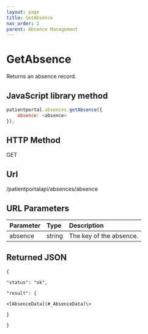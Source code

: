 ```yaml
---
layout: page
title: GetAbsence
nav_order: 2
parent: Absence Management
---
```


# GetAbsence

Returns an absence record.

## JavaScript library method

```javascript
patientportal.absences.getAbsence({
    absence: <absence>
});
```

## HTTP Method

GET

## ****Url****

/patientportalapi/absences/absence

## URL Parameters

| Parameter | Type   | Description                                                 |
|:----------|:-------|:------------------------------------------------------------|
| absence | string | The key of the absence. |

## Returned JSON

```
{

"status": "ok",

"result": {

<[AbsenceData](#_AbsenceData)\>

}

}
```
